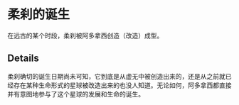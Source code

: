 # 柔刹的诞生
在远古的某个时段，柔刹被阿多拿西创造（改造）成型。

## Details
柔刹确切的诞生日期尚未可知，它到底是从虚无中被创造出来的，还是从之前就已经存在某种生命形式的星球被改造出来的也没人知道。无论如何，阿多拿西都直接并有意图地参与了这个星球的发展和生命的诞生。
